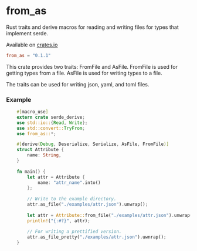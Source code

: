 # from_as
Rust traits and derive macros for reading and writing files for types that implement serde.

Available on [crates.io](https://crates.io/crates/from_as)

```toml
from_as = "0.1.1"
```

This crate provides two traits: FromFile and AsFile. FromFile is used for getting
types from a file. AsFile is used for writing types to a file.

The traits can be used for writing json, yaml, and toml files. 

### Example

```rust
    #[macro_use]
    extern crate serde_derive;
    use std::io::{Read, Write};
    use std::convert::TryFrom;
    use from_as::*;

    #[derive(Debug, Deserialize, Serialize, AsFile, FromFile)]
    struct Attribute {
        name: String,
    }
    
    fn main() {
        let attr = Attribute { 
            name: "attr_name".into()
        };
        
        // Write to the example directory.
        attr.as_file("./examples/attr.json").unwrap();
        
        let attr = Attribute::from_file("./examples/attr.json").unwrap();
        println!("{:#?}", attr);
        
        // For writing a prettified version.
        attr.as_file_pretty("./examples/attr.json").uwnrap();
    }
```
